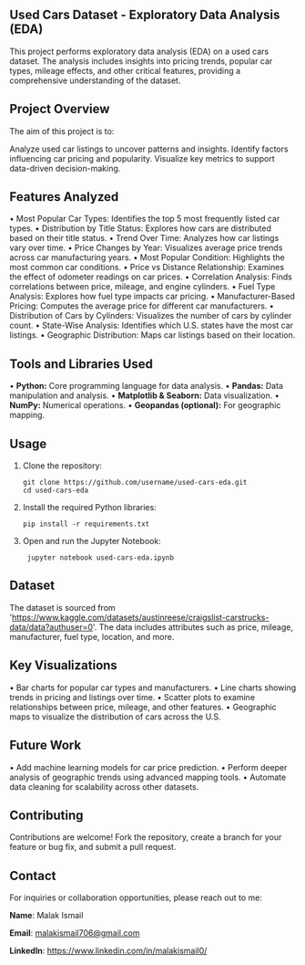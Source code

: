 ## Used Cars Dataset - Exploratory Data Analysis (EDA)
This project performs exploratory data analysis (EDA) on a used cars dataset. The analysis includes insights into pricing trends, popular car types, mileage effects, and other critical features, providing a comprehensive understanding of the dataset.

## Project Overview
The aim of this project is to:

Analyze used car listings to uncover patterns and insights.
Identify factors influencing car pricing and popularity.
Visualize key metrics to support data-driven decision-making.

## Features Analyzed
  •	Most Popular Car Types: Identifies the top 5 most frequently listed car types.
  •	Distribution by Title Status: Explores how cars are distributed based on their title status.
  •	Trend Over Time: Analyzes how car listings vary over time.
  •	Price Changes by Year: Visualizes average price trends across car manufacturing years.
  •	Most Popular Condition: Highlights the most common car conditions.
  •	Price vs Distance Relationship: Examines the effect of odometer readings on car prices.
  •	Correlation Analysis: Finds correlations between price, mileage, and engine cylinders.
  •	Fuel Type Analysis: Explores how fuel type impacts car pricing.
  •	Manufacturer-Based Pricing: Computes the average price for different car manufacturers.
  •	Distribution of Cars by Cylinders: Visualizes the number of cars by cylinder count.
  •	State-Wise Analysis: Identifies which U.S. states have the most car listings.
  •	Geographic Distribution: Maps car listings based on their location.

## Tools and Libraries Used
  •	**Python:** Core programming language for data analysis.
  •	**Pandas:** Data manipulation and analysis.
  •	**Matplotlib & Seaborn:** Data visualization.
  •	**NumPy:** Numerical operations.
  •	**Geopandas (optional):** For geographic mapping.

## Usage
1. Clone the repository:

       git clone https://github.com/username/used-cars-eda.git
       cd used-cars-eda

2. Install the required Python libraries:

       pip install -r requirements.txt

3. Open and run the Jupyter Notebook:

        jupyter notebook used-cars-eda.ipynb

## Dataset
The dataset is sourced from 'https://www.kaggle.com/datasets/austinreese/craigslist-carstrucks-data/data?authuser=0'.
The data includes attributes such as price, mileage, manufacturer, fuel type, location, and more.

## Key Visualizations
  •	Bar charts for popular car types and manufacturers.
  •	Line charts showing trends in pricing and listings over time.
  •	Scatter plots to examine relationships between price, mileage, and other features.
  •	Geographic maps to visualize the distribution of cars across the U.S.

## Future Work
  •	Add machine learning models for car price prediction.
  •	Perform deeper analysis of geographic trends using advanced mapping tools.
  •	Automate data cleaning for scalability across other datasets.

## Contributing
Contributions are welcome! Fork the repository, create a branch for your feature or bug fix, and submit a pull request.

## Contact
For inquiries or collaboration opportunities, please reach out to me:

**Name**: Malak Ismail  

**Email**: malakismail706@gmail.com 

**LinkedIn**: https://www.linkedin.com/in/malakismail0/



